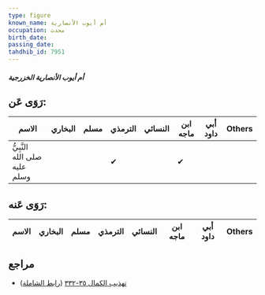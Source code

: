 ```yaml
---
type: figure
known_name: أم أيوب الأنصارية
occupation: محدث
birth_date:
passing_date:
tahdhib_id: 7951
---
```

##### أم أيوب الأنصارية الخزرجية

## رَوَى عَن:
| الاسم                         | البخاري | مسلم | الترمذي | النسائي | ابن ماجه | أبي داود | Others |
| ----------------------------- | ------- | ---- | ------- | ------- | -------- | -------- | ------ |
| النَّبِيُّ صلى الله عليه وسلم |         |      | ✔       |         | ✔        |          |        |
## رَوَى عَنه:
| الاسم | البخاري | مسلم | الترمذي | النسائي | ابن ماجه | أبي داود | Others |
| ----- | ------- | ---- | ------- | ------- | -------- | -------- | ------ |
## مراجع
- [تهذيب الكمال ٣٥-٣٣٢](obsidian://open?vault=Tahdhib-al-Kamal&file=Figures/٧٩٥١-أم%20أيوب%20الأنصارية%20الخزرجية) ([رابط الشاملة](https://shamela.ws/book/3722/18931))